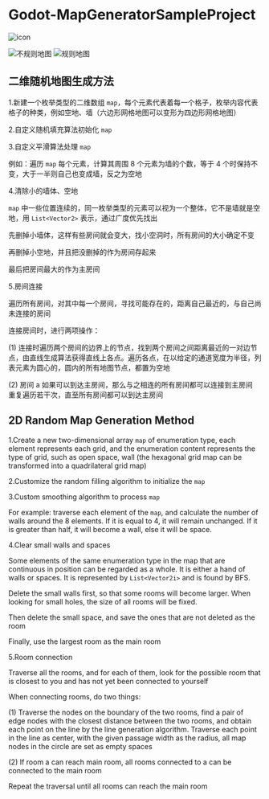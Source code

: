 # Godot-MapGeneratorSampleProject

![icon](https://user-images.githubusercontent.com/88229072/183573519-d90b3999-142a-4fc9-a8f3-fe6c00517469.png)

![不规则地图](https://user-images.githubusercontent.com/88229072/183570548-0015167d-6454-47cb-a162-95222f493504.gif)
![规则地图](https://user-images.githubusercontent.com/88229072/183570549-346005f5-7550-41c3-8602-06015a0fdfe5.gif)

## 二维随机地图生成方法

1.新建一个枚举类型的二维数组 `map`，每个元素代表着每一个格子，枚举内容代表格子的种类，例如空地、墙（六边形网格地图可以变形为四边形网格地图）

2.自定义随机填充算法初始化 `map`

3.自定义平滑算法处理 `map`

例如：遍历 `map` 每个元素，计算其周围 8 个元素为墙的个数，等于 4 个时保持不变，大于一半则自己也变成墙，反之为空地

4.清除小的墙体、空地

`map` 中一些位置连续的，同一枚举类型的元素可以视为一个整体，它不是墙就是空地，用 `List<Vector2>` 表示，通过广度优先找出
    
先删掉小墙体，这样有些房间就会变大，找小空洞时，所有房间的大小确定不变
    
再删掉小空地，并且把没删掉的作为房间存起来
    
最后把房间最大的作为主房间
    
5.房间连接
    
遍历所有房间，对其中每一个房间，寻找可能存在的，距离自己最近的，与自己尚未连接的房间
    
连接房间时，进行两项操作：
    
(1) 连接时遍历两个房间的边界上的节点，找到两个房间之间距离最近的一对边节点，由直线生成算法获得直线上各点。遍历各点，在以给定的通道宽度为半径，列表元素为圆心的，圆内的所有地图节点，都置为空地
    
(2) 房间 a 如果可以到达主房间，那么与之相连的所有房间都可以连接到主房间
重复遍历若干次，直至所有房间都可以到达主房间

## 2D Random Map Generation Method

1.Create a new two-dimensional array `map` of enumeration type, each element represents each grid, and the enumeration content represents the type of grid, such as open space, wall (the hexagonal grid map can be transformed into a quadrilateral grid map)

2.Customize the random filling algorithm to initialize the `map`

3.Custom smoothing algorithm to process `map`

For example: traverse each element of the `map`, and calculate the number of walls around the 8 elements. If it is equal to 4, it will remain unchanged. If it is greater than half, it will become a wall, else it will be space.

4.Clear small walls and spaces

Some elements of the same enumeration type in the map that are continuous in position can be regarded as a whole. It is either a hand of walls or spaces. It is represented by `List<Vector2i>` and is found by BFS.
    
Delete the small walls first, so that some rooms will become larger. When looking for small holes, the size of all rooms will be fixed.
    
Then delete the small space, and save the ones that are not deleted as the room
    
Finally, use the largest room as the main room
    
5.Room connection
    
Traverse all the rooms, and for each of them, look for the possible room that is closest to you and has not yet been connected to yourself
    
When connecting rooms, do two things:
    
(1) Traverse the nodes on the boundary of the two rooms, find a pair of edge nodes with the closest distance between the two rooms, and obtain each point on the line by the line generation algorithm. Traverse each point in the line as center, with the given passage width as the radius, all map nodes in the circle are set as empty spaces
    
(2) If room a can reach main room, all rooms connected to a can be connected to the main room

Repeat the traversal until all rooms can reach the main room
